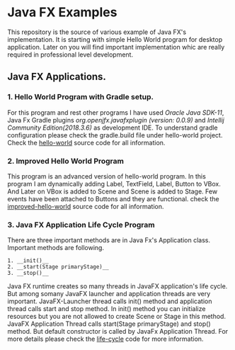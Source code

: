 # Java FX Examples
This repository is the source of various example of Java FX's implementation. It is starting with simple Hello World program for desktop application. Later on you will find important implementation whic are really required in professional level development.

## Java FX Applications.

### 1. Hello World Program with Gradle setup.
For this program and rest other programs I have used *Oracle Java SDK-11*, Java Fx Gradle plugins *org.openjfx.javafxplugin (version: 0.0.9)* and *Intellij Community Edition(2018.3.6)* as development IDE. To understand gradle configuration please check the gradle.build file under hello-world project. Check the [hello-world](https://github.com/dasdipanjan/java-fx-repo/tree/master/hello-world) source code for all information.

### 2. Improved Hello World Program 
This program is an advanced version of hello-world program. In this program I am dynamically adding Label, TextField, Label, Button to VBox. And Later on VBox is added to Scene and Scene is added to Stage.
Few events have been attached to Buttons and they are functional. check the [improved-hello-world](https://github.com/dasdipanjan/java-fx-repo/tree/master/improved-hello-world) source code for all information.

### 3. Java FX Application Life Cycle Program
There are three important methods are in Java Fx's Application class. Important methods are following.

    1. __init()__
    2. __start(Stage primaryStage)__
    3. __stop()__

Java FX runtime creates so many threads in JavaFX application's life cycle. But among somany JavaFX launcher and application threads are very important. JavaFX-Launcher thread calls init() method and application thread calls start and stop method. In init() method you can initialize resources but you are not allowed to create Scene or Stage in this method. JavaFX Application Thread calls start(Stage primaryStage) and stop() method. But default constructor is called by JavaFx Application Thread.
For more details please check the [life-cycle](https://github.com/dasdipanjan/java-fx-repo/tree/master/fx-lifecycle) code for more information.
